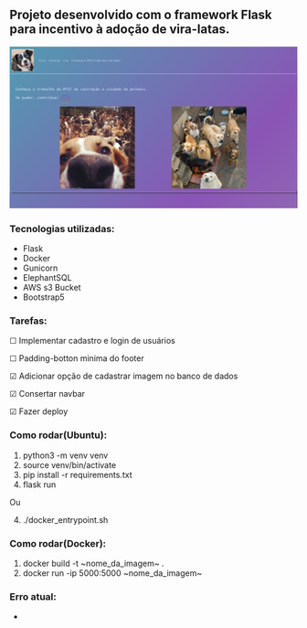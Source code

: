 ## Projeto desenvolvido com o framework Flask para incentivo à adoção de vira-latas.

![site_adocao_viralatas](static/imgs/img_site.png)


### Tecnologias utilizadas:
- Flask
- Docker
- Gunicorn
- ElephantSQL
- AWS s3 Bucket
- Bootstrap5

### Tarefas:
  &#9744; Implementar cadastro e login de usuários

  &#9744; Padding-botton minima do footer

  &#9745; Adicionar opção de cadastrar imagem no banco de dados

  &#9745; Consertar navbar
    
  &#9745; Fazer deploy

### Como rodar(Ubuntu):

1. python3 -m venv venv
2. source venv/bin/activate
3. pip install -r requirements.txt
4. flask run

Ou

4. ./docker_entrypoint.sh


### Como rodar(Docker):

1. docker build -t ~nome_da_imagem~ .
2. docker run -ip 5000:5000 ~nome_da_imagem~



### Erro atual:
- 
